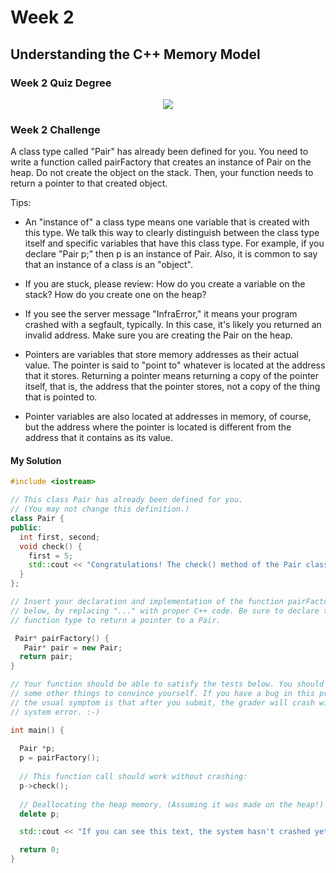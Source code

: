 # Week 2
## Understanding the C++ Memory Model
### Week 2 Quiz Degree
<div align="center">
  <img src="https://user-images.githubusercontent.com/38363762/159769785-c0cfa68c-64a7-4abd-9454-8c6f4516264d.PNG">
</div>

### Week 2 Challenge

A class type called "Pair" has already been defined for you. You need to write a function called pairFactory that creates an instance of Pair on the heap. Do not create the object on the stack. Then, your function needs to return a pointer to that created object.

Tips:

- An "instance of" a class type means one variable that is created with this type. We talk this way to clearly distinguish between the class type itself and specific variables that have this class type. For example, if you declare "Pair p;" then p is an instance of Pair. Also, it is common to say that an instance of a class is an "object".

- If you are stuck, please review: How do you create a variable on the stack? How do you create one on the heap?

- If you see the server message "InfraError," it means your program crashed with a segfault, typically. In this case, it's likely you returned an invalid address. Make sure you are creating the Pair on the heap.

- Pointers are variables that store memory addresses as their actual value. The pointer is said to "point to" whatever is located at the address that it stores. Returning a pointer means returning a copy of the pointer itself, that is, the address that the pointer stores, not a copy of the thing that is pointed to. 

- Pointer variables are also located at addresses in memory, of course, but the address where the pointer is located is different from the address that it contains as its value.
#### My Solution
```c++
#include <iostream>

// This class Pair has already been defined for you.
// (You may not change this definition.)
class Pair {
public:
  int first, second;
  void check() {
    first = 5;
    std::cout << "Congratulations! The check() method of the Pair class \n has executed. (But, this isn't enough to guarantee \n that your code is correct.)" << std::endl;
  }
};

// Insert your declaration and implementation of the function pairFactory()
// below, by replacing "..." with proper C++ code. Be sure to declare the
// function type to return a pointer to a Pair.

 Pair* pairFactory() {
   Pair* pair = new Pair; 
  return pair;
}

// Your function should be able to satisfy the tests below. You should try
// some other things to convince yourself. If you have a bug in this problem,
// the usual symptom is that after you submit, the grader will crash with a
// system error. :-)

int main() {
  
  Pair *p;
  p = pairFactory();
  
  // This function call should work without crashing:
  p->check();
  
  // Deallocating the heap memory. (Assuming it was made on the heap!)
  delete p;

  std::cout << "If you can see this text, the system hasn't crashed yet!" << std::endl;  

  return 0;
}
```
